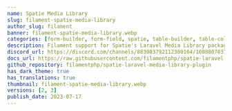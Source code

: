 ```yaml
---
name: Spatie Media Library
slug: filament-spatie-media-library
author_slug: filament
banner: filament-spatie-media-library.webp
categories: [form-builder, form-field, spatie, table-builder, table-column]
description: Filament support for Spatie's Laravel Media Library package.
discord_url: https://discord.com/channels/883083792112300104/1080807837833384017
docs_url: https://raw.githubusercontent.com/filamentphp/spatie-laravel-media-library-plugin/3.x/README.md
github_repository: filamentphp/spatie-laravel-media-library-plugin
has_dark_theme: true
has_translations: true
thumbnail: filament-spatie-media-library.webp
versions: [2, 3]
publish_date: 2023-07-17
---
```

